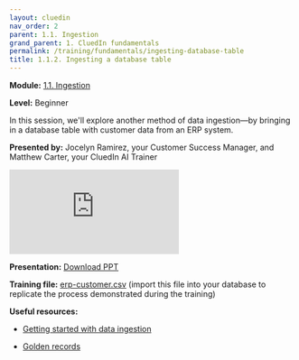 ```yaml
---
layout: cluedin
nav_order: 2
parent: 1.1. Ingestion
grand_parent: 1. CluedIn fundamentals
permalink: /training/fundamentals/ingesting-database-table
title: 1.1.2. Ingesting a database table
---
```


**Module:** [1.1. Ingestion](/training/fundamentals/ingestion)

**Level:** Beginner

In this session, we'll explore another method of data ingestion—by bringing in a database table with customer data from an ERP system.

**Presented by:** Jocelyn Ramirez, your Customer Success Manager, and Matthew Carter, your CluedIn AI Trainer

<div class="videoFrame">
<iframe src="https://player.vimeo.com/video/1087769955?badge=0&amp;autopause=0&amp;player_id=0&amp;app_id=58479" frameborder="0" allow="autoplay; fullscreen; picture-in-picture; clipboard-write" title="CluedIn Fundamentals: Ingesting a database table"></iframe></div>

**Presentation:** <a href="../../../assets/other/training-ppt/ingesting-a-database-table.pptx" download>Download PPT</a>

**Training file:** <a href="../../../assets/other/erp-customer.csv" download>erp-customer.csv</a> (import this file into your database to replicate the process demonstrated during the training)

**Useful resources:**

- [Getting started with data ingestion](/getting-started/data-ingestion)

- [Golden records](/key-terms-and-features/golden-records)